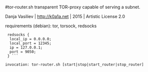 #tor-router.sh
transparent TOR-proxy capable of serving a subnet.

Danja Vasiliev | http://k0a1a.net |  2015 | Artistic License 2.0

requirements (debian):
tor, torsock, redsocks

``` /etc/redsocks.conf: 
 redsocks {
  local_ip = 0.0.0.0;
  local_port = 12345;
  ip = 127.0.0.1;
  port = 9050;
 } ```

invocation: tor-router.sh [start|stop|start_router|stop_router]

